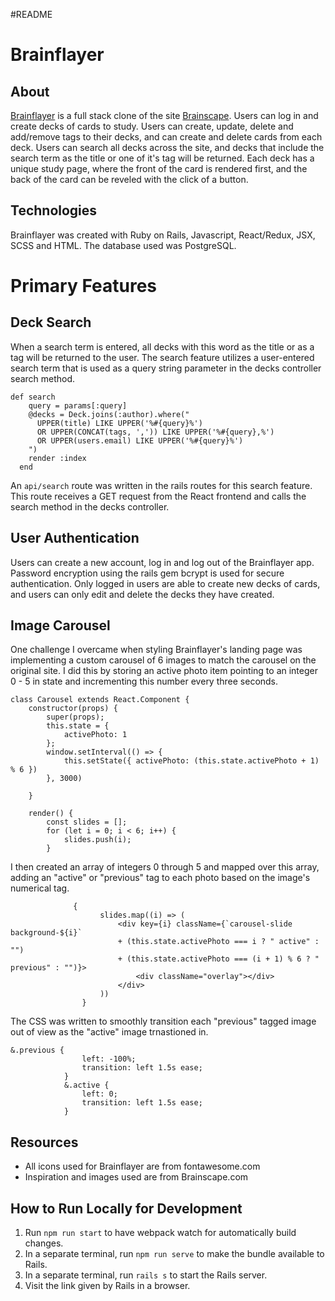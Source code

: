 #README

# Brainflayer

## About
[Brainflayer](https://brainflayer.herokuapp.com/#/) is a full stack clone of the site [Brainscape](http://brainscape.com). Users can log in and create decks of cards to study. Users can create, update, delete and add/remove tags to their decks, and can create and delete cards from each deck. Users can search all decks across the site, and decks that include the search term as the title or one of it's tag will be returned. Each deck has a unique study page, where the front of the card is rendered first, and the back of the card can be reveled with the click of a button.


## Technologies
Brainflayer was created with Ruby on Rails, Javascript, React/Redux, JSX, SCSS and HTML. The database used was PostgreSQL. 


# Primary Features

## Deck Search
When a search term is entered, all decks with this word as the title or as a tag will be returned to the user. The search feature utilizes a user-entered search term that is used as a query string parameter in the decks controller search method.



```
def search
    query = params[:query]
    @decks = Deck.joins(:author).where("
      UPPER(title) LIKE UPPER('%#{query}%')
      OR UPPER(CONCAT(tags, ',')) LIKE UPPER('%#{query},%')
      OR UPPER(users.email) LIKE UPPER('%#{query}%')
    ")
    render :index
  end
  ```
 
  
  
  An `api/search` route was written in the rails routes for this search feature. This route receives a GET request from the React frontend and calls the search method in the decks controller. 

 

## User Authentication
Users can create a new account, log in and log out of the Brainflayer app. Password encryption using the rails gem bcrypt is used for secure authentication. Only logged in users are able to create new decks of cards, and users can only edit and delete the decks they have created. 


## Image Carousel
One challenge I overcame when styling Brainflayer's landing page was implementing a custom carousel of 6 images to match the carousel on the original site. I did this by storing an active photo item pointing to an integer 0 - 5 in state and incrementing this number every three seconds. 



```
class Carousel extends React.Component {
    constructor(props) {
        super(props);
        this.state = {
            activePhoto: 1
        };
        window.setInterval(() => {
            this.setState({ activePhoto: (this.state.activePhoto + 1) % 6 })
        }, 3000)

    }

    render() {
        const slides = [];
        for (let i = 0; i < 6; i++) {
            slides.push(i);
        }
  ```



I then created an array of integers 0 through 5 and mapped over this array, adding an "active" or "previous" tag to each photo based on the image's numerical tag.



```
              {
                    slides.map((i) => (
                        <div key={i} className={`carousel-slide background-${i}`
                        + (this.state.activePhoto === i ? " active" : "")
                        + (this.state.activePhoto === (i + 1) % 6 ? " previous" : "")}>
                            <div className="overlay"></div>
                        </div>
                    ))
                }
 ```



The CSS was written to smoothly transition each "previous" tagged image out of view as the "active" image trnastioned in.



```
&.previous {
                left: -100%;
                transition: left 1.5s ease;
            }
            &.active {
                left: 0;
                transition: left 1.5s ease;
            }
```



## Resources

* All icons used for Brainflayer are from fontawesome.com
* Inspiration and images used are from Brainscape.com  


## How to Run Locally for Development
1. Run `npm run start` to have webpack watch for automatically build changes.
1. In a separate terminal, run `npm run serve` to make the bundle available to Rails.
1. In a separate terminal, run `rails s` to start the Rails server.
1. Visit the link given by Rails in a browser.